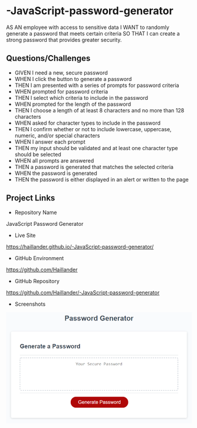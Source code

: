 # -JavaScript-password-generator

AS AN employee with access to sensitive data
I WANT to randomly generate a password that meets certain criteria
SO THAT I can create a strong password that provides greater security.

## Questions/Challenges

* GIVEN I need a new, secure password
* WHEN I click the button to generate a password
* THEN I am presented with a series of prompts for password criteria
* WHEN prompted for password criteria
* THEN I select which criteria to include in the password
* WHEN prompted for the length of the password
* THEN I choose a length of at least 8 characters and no more than 128 characters
* WHEN asked for character types to include in the password
* THEN I confirm whether or not to include lowercase, uppercase, numeric, and/or special characters
* WHEN I answer each prompt
* THEN my input should be validated and at least one character type should be selected
* WHEN all prompts are answered
* THEN a password is generated that matches the selected criteria
* WHEN the password is generated
* THEN the password is either displayed in an alert or written to the page

### 

## Project Links

* Repository Name

JavaScript Password Generator

* Live Site

https://haillander.github.io/-JavaScript-password-generator/

* GitHub Environment

https://github.com/Haillander

* GitHub Repository

https://github.com/Haillander/-JavaScript-password-generator

* Screenshots

![The Horiseon webpage includes a navigation bar, a header image, and cards with text and images at the bottom of the page.](./assets/images/03-javascript-homework-demo%20(1).png)
